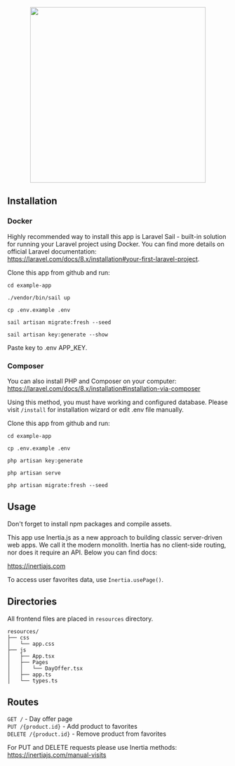 <p align="center"><a href="https://laravel.com" target="_blank"><img src="https://raw.githubusercontent.com/laravel/art/master/logo-lockup/5%20SVG/2%20CMYK/1%20Full%20Color/laravel-logolockup-cmyk-red.svg" width="400"></a></p>

## Installation

### Docker

Highly recommended way to install this app is Laravel Sail - built-in solution for running your Laravel project using Docker. 
You can find more details on official Laravel documentation: https://laravel.com/docs/8.x/installation#your-first-laravel-project.

Clone this app from github and run:

```
cd example-app

./vendor/bin/sail up

cp .env.example .env

sail artisan migrate:fresh --seed

sail artisan key:generate --show
```

Paste key to .env APP_KEY.

### Composer

You can also install PHP and Composer on your computer:
https://laravel.com/docs/8.x/installation#installation-via-composer

Using this method, you must have working and configured database. Please visit `/install` for installation wizard or edit .env file manually. 

Clone this app from github and run:

```
cd example-app

cp .env.example .env

php artisan key:generate

php artisan serve

php artisan migrate:fresh --seed
```

## Usage

Don't forget to install npm packages and compile assets.

This app use Inertia.js as a new approach to building classic server-driven web apps. We call it the modern monolith. Inertia has no client-side routing, nor does it require an API. Below you can find docs:

https://inertiajs.com

To access user favorites data, use `Inertia.usePage()`.

## Directories

All frontend files are placed in `resources` directory.

```
resources/
├── css
│   └── app.css
├── js
│   ├── App.tsx
│   ├── Pages
│   │   └── DayOffer.tsx
│   ├── app.ts
│   └── types.ts
```

## Routes

`GET /` - Day offer page <br>
`PUT /{product.id}` - Add product to favorites <br>
`DELETE /{product.id}` - Remove product from favorites <br>

For PUT and DELETE requests please use Inertia methods:
https://inertiajs.com/manual-visits